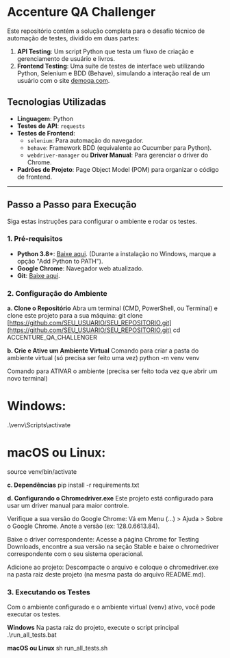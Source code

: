 # Accenture QA Challenger

Este repositório contém a solução completa para o desafio técnico de automação de testes, dividido em duas partes:
1.  **API Testing**: Um script Python que testa um fluxo de criação e gerenciamento de usuário e livros.
2.  **Frontend Testing**: Uma suíte de testes de interface web utilizando Python, Selenium e BDD (Behave), simulando a interação real de um usuário com o site [demoqa.com](https://demoqa.com/).

## Tecnologias Utilizadas

* **Linguagem**: Python
* **Testes de API**: `requests`
* **Testes de Frontend**:
    * `selenium`: Para automação do navegador.
    * `behave`: Framework BDD (equivalente ao Cucumber para Python).
    * `webdriver-manager` ou **Driver Manual**: Para gerenciar o driver do Chrome.
* **Padrões de Projeto**: Page Object Model (POM) para organizar o código de frontend.

---

## Passo a Passo para Execução

Siga estas instruções para configurar o ambiente e rodar os testes.

### 1. Pré-requisitos

* **Python 3.8+**: [Baixe aqui](https://www.python.org/downloads/). (Durante a instalação no Windows, marque a opção "Add Python to PATH").
* **Google Chrome**: Navegador web atualizado.
* **Git**: [Baixe aqui](https://git-scm.com/downloads/).

### 2. Configuração do Ambiente

**a. Clone o Repositório**
Abra um terminal (CMD, PowerShell, ou Terminal) e clone este projeto para a sua máquina:
git clone [https://github.com/SEU_USUARIO/SEU_REPOSITORIO.git](https://github.com/SEU_USUARIO/SEU_REPOSITORIO.git)
cd ACCENTURE_QA_CHALLENGER

**b. Crie e Ative um Ambiente Virtual**
Comando para criar a pasta do ambiente virtual (só precisa ser feito uma vez)
python -m venv venv

Comando para ATIVAR o ambiente (precisa ser feito toda vez que abrir um novo terminal)
# Windows:
.\venv\Scripts\activate

# macOS ou Linux:
source venv/bin/activate

**c. Dependências**
pip install -r requirements.txt

**d. Configurando o Chromedriver.exe**
Este projeto está configurado para usar um driver manual para maior controle.

Verifique a sua versão do Google Chrome: Vá em Menu (...) > Ajuda > Sobre o Google Chrome. Anote a versão (ex: 128.0.6613.84).

Baixe o driver correspondente: Acesse a página Chrome for Testing Downloads, encontre a sua versão na seção Stable e baixe o chromedriver correspondente com o seu sistema operacional.

Adicione ao projeto: Descompacte o arquivo e coloque o chromedriver.exe na pasta raiz deste projeto (na mesma pasta do arquivo README.md).

### 3. Executando os Testes
Com o ambiente configurado e o ambiente virtual (venv) ativo, você pode executar os testes. 

**Windows**
Na pasta raiz do projeto, execute o script principal
.\run_all_tests.bat

**macOS ou Linux**
sh run_all_tests.sh